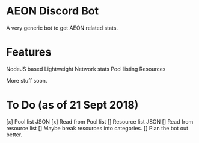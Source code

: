 # AEON Discord Bot
A very generic bot to get AEON related stats.

# Features
NodeJS based
Lightweight
Network stats
Pool listing
Resources

More stuff soon.

# To Do (as of 21 Sept 2018)
[x] Pool list JSON
[x] Read from Pool list
[] Resource list JSON
[] Read from resource list
[] Maybe break resources into categories.
[] Plan the bot out better. 


